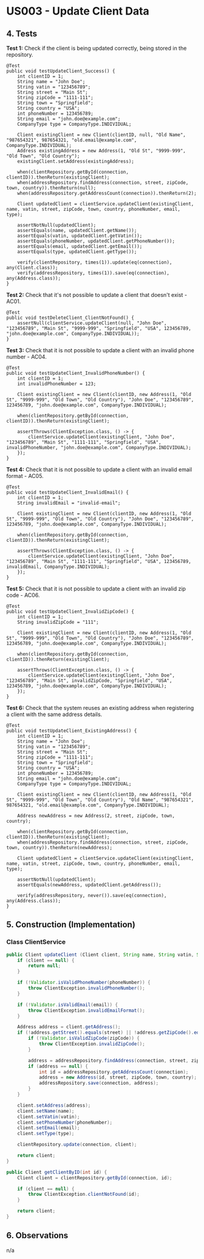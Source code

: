 # US003 - Update Client Data

## 4. Tests 

**Test 1:** Check if the client is being updated correctly, being stored in the repository.

    @Test
    public void testUpdateClient_Success() {
        int clientID = 1;
        String name = "John Doe";
        String vatin = "123456789";
        String street = "Main St";
        String zipCode = "1111-111";
        String town = "Springfield";
        String country = "USA";
        int phoneNumber = 123456789;
        String email = "john.doe@example.com";
        CompanyType type = CompanyType.INDIVIDUAL;

        Client existingClient = new Client(clientID, null, "Old Name", "987654321", 987654321, "old.email@example.com", CompanyType.INDIVIDUAL);
        Address existingAddress = new Address(1, "Old St", "9999-999", "Old Town", "Old Country");
        existingClient.setAddress(existingAddress);

        when(clientRepository.getById(connection, clientID)).thenReturn(existingClient);
        when(addressRepository.findAddress(connection, street, zipCode, town, country)).thenReturn(null);
        when(addressRepository.getAddressCount(connection)).thenReturn(2);

        Client updatedClient = clientService.updateClient(existingClient, name, vatin, street, zipCode, town, country, phoneNumber, email, type);

        assertNotNull(updatedClient);
        assertEquals(name, updatedClient.getName());
        assertEquals(vatin, updatedClient.getVatin());
        assertEquals(phoneNumber, updatedClient.getPhoneNumber());
        assertEquals(email, updatedClient.getEmail());
        assertEquals(type, updatedClient.getType());

        verify(clientRepository, times(1)).update(eq(connection), any(Client.class));
        verify(addressRepository, times(1)).save(eq(connection), any(Address.class));
    }
	

**Test 2:** Check that it's not possible to update a client that doesn't exist - AC01.

    @Test
    public void testDeleteClient_ClientNotFound() {
        assertNull(clientService.updateClient(null, "John Doe", "123456789", "Main St", "9999-999", "Springfield", "USA", 123456789, "john.doe@example.com", CompanyType.INDIVIDUAL));
    }

**Test 3:** Check that it is not possible to update a client with an invalid phone number - AC04.

    @Test
    public void testUpdateClient_InvalidPhoneNumber() {
        int clientID = 1;
        int invalidPhoneNumber = 123;

        Client existingClient = new Client(clientID, new Address(1, "Old St", "9999-999", "Old Town", "Old Country"), "John Doe", "123456789", 123456789, "john.doe@example.com", CompanyType.INDIVIDUAL);

        when(clientRepository.getById(connection, clientID)).thenReturn(existingClient);

        assertThrows(ClientException.class, () -> {
            clientService.updateClient(existingClient, "John Doe", "123456789", "Main St", "1111-111", "Springfield", "USA", invalidPhoneNumber, "john.doe@example.com", CompanyType.INDIVIDUAL);
        });
    }

**Test 4:** Check that it is not possible to update a client with an invalid email format - AC05.

    @Test
    public void testUpdateClient_InvalidEmail() {
        int clientID = 1;
        String invalidEmail = "invalid-email";

        Client existingClient = new Client(clientID, new Address(1, "Old St", "9999-999", "Old Town", "Old Country"), "John Doe", "123456789", 123456789, "john.doe@example.com", CompanyType.INDIVIDUAL);

        when(clientRepository.getById(connection, clientID)).thenReturn(existingClient);

        assertThrows(ClientException.class, () -> {
            clientService.updateClient(existingClient, "John Doe", "123456789", "Main St", "1111-111", "Springfield", "USA", 123456789, invalidEmail, CompanyType.INDIVIDUAL);
        });
    }

**Test 5:** Check that it is not possible to update a client with an invalid zip code - AC06.

    @Test
    public void testUpdateClient_InvalidZipCode() {
        int clientID = 1;
        String invalidZipCode = "111";

        Client existingClient = new Client(clientID, new Address(1, "Old St", "9999-999", "Old Town", "Old Country"), "John Doe", "123456789", 123456789, "john.doe@example.com", CompanyType.INDIVIDUAL);

        when(clientRepository.getById(connection, clientID)).thenReturn(existingClient);

        assertThrows(ClientException.class, () -> {
            clientService.updateClient(existingClient, "John Doe", "123456789", "Main St", invalidZipCode, "Springfield", "USA", 123456789, "john.doe@example.com", CompanyType.INDIVIDUAL);
        });
    }

**Test 6:** Check that the system reuses an existing address when registering a client with the same address details.

    @Test
    public void testUpdateClient_ExistingAddress() {
        int clientID = 1;
        String name = "John Doe";
        String vatin = "123456789";
        String street = "Main St";
        String zipCode = "1111-111";
        String town = "Springfield";
        String country = "USA";
        int phoneNumber = 123456789;
        String email = "john.doe@example.com";
        CompanyType type = CompanyType.INDIVIDUAL;

        Client existingClient = new Client(clientID, new Address(1, "Old St", "9999-999", "Old Town", "Old Country"), "Old Name", "987654321", 987654321, "old.email@example.com", CompanyType.INDIVIDUAL);

        Address newAddress = new Address(2, street, zipCode, town, country);

        when(clientRepository.getById(connection, clientID)).thenReturn(existingClient);
        when(addressRepository.findAddress(connection, street, zipCode, town, country)).thenReturn(newAddress);

        Client updatedClient = clientService.updateClient(existingClient, name, vatin, street, zipCode, town, country, phoneNumber, email, type);

        assertNotNull(updatedClient);
        assertEquals(newAddress, updatedClient.getAddress());

        verify(addressRepository, never()).save(eq(connection), any(Address.class));
    }

## 5. Construction (Implementation)

### Class ClientService 

```java
public Client updateClient (Client client, String name, String vatin, String street, String zipCode, String town, String country, int phoneNumber, String email, CompanyType type) {
    if (client == null) {
        return null;
    }

    if (!Validator.isValidPhoneNumber(phoneNumber)) {
        throw ClientException.invalidPhoneNumber();
    }

    if (!Validator.isValidEmail(email)) {
        throw ClientException.invalidEmailFormat();
    }

    Address address = client.getAddress();
    if (!address.getStreet().equals(street) || !address.getZipCode().equals(zipCode) || !address.getTown().equals(town) || !address.getCountry().equals(country)) {
        if (!Validator.isValidZipCode(zipCode)) {
            throw ClientException.invalidZipCode();
        }

        address = addressRepository.findAddress(connection, street, zipCode, town, country);
        if (address == null) {
            int id = addressRepository.getAddressCount(connection);
            address = new Address(id, street, zipCode, town, country);
            addressRepository.save(connection, address);
        }
    }

    client.setAddress(address);
    client.setName(name);
    client.setVatin(vatin);
    client.setPhoneNumber(phoneNumber);
    client.setEmail(email);
    client.setType(type);

    clientRepository.update(connection, client);

    return client;
}
```
```java
public Client getClientByID(int id) {
    Client client = clientRepository.getById(connection, id);

    if (client == null) {
        throw ClientException.clientNotFound(id);
    }

    return client;
}
```

## 6. Observations

n/a